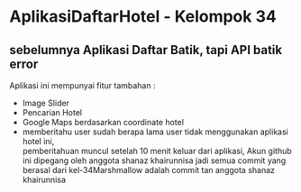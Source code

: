 # AplikasiDaftarHotel - Kelompok 34

## sebelumnya Aplikasi Daftar Batik, tapi API batik error

Aplikasi ini mempunyai fitur tambahan :

* Image Slider
* Pencarian Hotel
* Google Maps berdasarkan coordinate hotel
* memberitahu user sudah berapa lama user tidak menggunakan aplikasi hotel ini,<br /> 
   pemberitahuan muncul setelah 10 menit keluar dari aplikasi, 
Akun github ini dipegang oleh anggota shanaz khairunnisa jadi semua commit yang berasal dari kel-34Marshmallow adalah commit tan anggota shanaz khairunnisa

